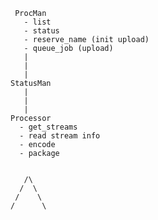 

                        ProcMan
                          - list
                          - status
                          - reserve_name (init upload)
                          - queue_job (upload)
                          |
                          |
                          |
                       StatusMan
                          |
                          |
                          |
                       Processor
                         - get_streams
                         - read stream info
                         - encode
                         - package
                          
                          
                          /\
                         /  \
                        /    \
                       /      \